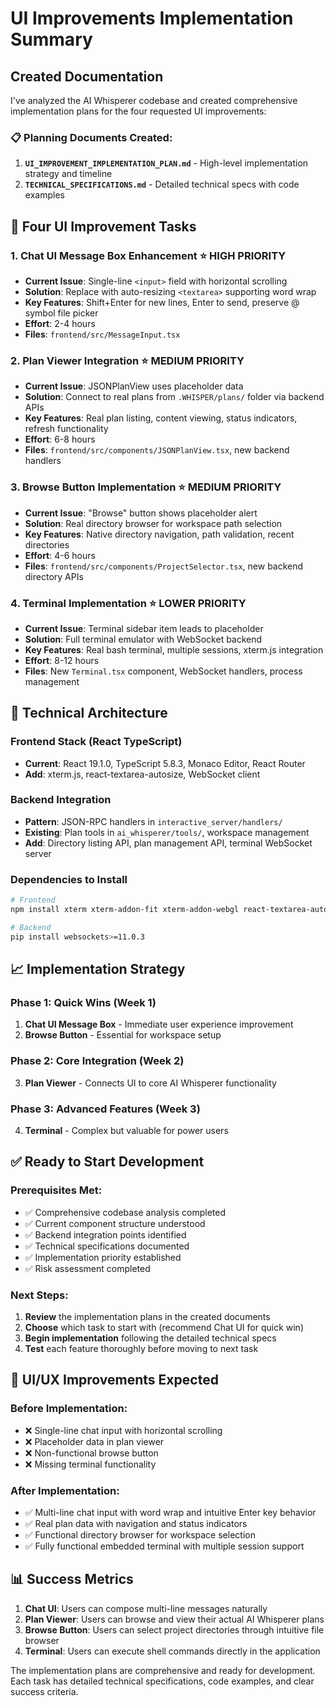 # UI Improvements Implementation Summary

## Created Documentation

I've analyzed the AI Whisperer codebase and created comprehensive implementation plans for the four requested UI improvements:

### 📋 Planning Documents Created:
1. **`UI_IMPROVEMENT_IMPLEMENTATION_PLAN.md`** - High-level implementation strategy and timeline
2. **`TECHNICAL_SPECIFICATIONS.md`** - Detailed technical specs with code examples

## 🎯 Four UI Improvement Tasks

### 1. **Chat UI Message Box Enhancement** ⭐ HIGH PRIORITY
- **Current Issue**: Single-line `<input>` field with horizontal scrolling
- **Solution**: Replace with auto-resizing `<textarea>` supporting word wrap
- **Key Features**: Shift+Enter for new lines, Enter to send, preserve @ symbol file picker
- **Effort**: 2-4 hours
- **Files**: `frontend/src/MessageInput.tsx`

### 2. **Plan Viewer Integration** ⭐ MEDIUM PRIORITY  
- **Current Issue**: JSONPlanView uses placeholder data
- **Solution**: Connect to real plans from `.WHISPER/plans/` folder via backend APIs
- **Key Features**: Real plan listing, content viewing, status indicators, refresh functionality
- **Effort**: 6-8 hours
- **Files**: `frontend/src/components/JSONPlanView.tsx`, new backend handlers

### 3. **Browse Button Implementation** ⭐ MEDIUM PRIORITY
- **Current Issue**: "Browse" button shows placeholder alert
- **Solution**: Real directory browser for workspace path selection
- **Key Features**: Native directory navigation, path validation, recent directories
- **Effort**: 4-6 hours  
- **Files**: `frontend/src/components/ProjectSelector.tsx`, new backend directory APIs

### 4. **Terminal Implementation** ⭐ LOWER PRIORITY
- **Current Issue**: Terminal sidebar item leads to placeholder
- **Solution**: Full terminal emulator with WebSocket backend
- **Key Features**: Real bash terminal, multiple sessions, xterm.js integration
- **Effort**: 8-12 hours
- **Files**: New `Terminal.tsx` component, WebSocket handlers, process management

## 🔧 Technical Architecture

### Frontend Stack (React TypeScript)
- **Current**: React 19.1.0, TypeScript 5.8.3, Monaco Editor, React Router
- **Add**: xterm.js, react-textarea-autosize, WebSocket client

### Backend Integration  
- **Pattern**: JSON-RPC handlers in `interactive_server/handlers/`
- **Existing**: Plan tools in `ai_whisperer/tools/`, workspace management
- **Add**: Directory listing API, plan management API, terminal WebSocket server

### Dependencies to Install
```bash
# Frontend
npm install xterm xterm-addon-fit xterm-addon-webgl react-textarea-autosize

# Backend  
pip install websockets>=11.0.3
```

## 📈 Implementation Strategy

### Phase 1: Quick Wins (Week 1)
1. **Chat UI Message Box** - Immediate user experience improvement
2. **Browse Button** - Essential for workspace setup

### Phase 2: Core Integration (Week 2)  
3. **Plan Viewer** - Connects UI to core AI Whisperer functionality

### Phase 3: Advanced Features (Week 3)
4. **Terminal** - Complex but valuable for power users

## ✅ Ready to Start Development

### Prerequisites Met:
- ✅ Comprehensive codebase analysis completed
- ✅ Current component structure understood  
- ✅ Backend integration points identified
- ✅ Technical specifications documented
- ✅ Implementation priority established
- ✅ Risk assessment completed

### Next Steps:
1. **Review** the implementation plans in the created documents
2. **Choose** which task to start with (recommend Chat UI for quick win)
3. **Begin implementation** following the detailed technical specs
4. **Test** each feature thoroughly before moving to next task

## 🎨 UI/UX Improvements Expected

### Before Implementation:
- ❌ Single-line chat input with horizontal scrolling
- ❌ Placeholder data in plan viewer
- ❌ Non-functional browse button
- ❌ Missing terminal functionality

### After Implementation:
- ✅ Multi-line chat input with word wrap and intuitive Enter key behavior
- ✅ Real plan data with navigation and status indicators  
- ✅ Functional directory browser for workspace selection
- ✅ Fully functional embedded terminal with multiple session support

## 📊 Success Metrics

1. **Chat UI**: Users can compose multi-line messages naturally
2. **Plan Viewer**: Users can browse and view their actual AI Whisperer plans  
3. **Browse Button**: Users can select project directories through intuitive file browser
4. **Terminal**: Users can execute shell commands directly in the application

The implementation plans are comprehensive and ready for development. Each task has detailed technical specifications, code examples, and clear success criteria.
